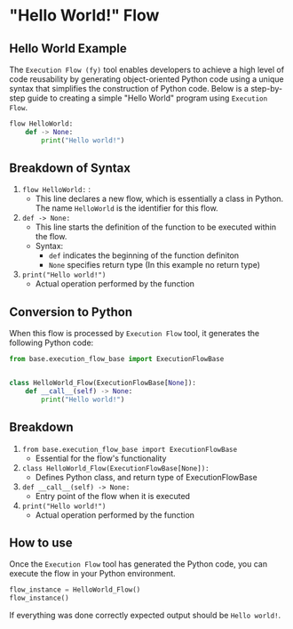 # "Hello World!" Flow

## Hello World Example

The `Execution Flow (fy)` tool enables developers to achieve a high level of code reusability by generating object-oriented Python code using a unique 
syntax that simplifies the construction of Python code. Below is a step-by-step guide to creating a simple "Hello World"
program using `Execution Flow`.

```py linenums="1"
flow HelloWorld:
    def -> None:
        print("Hello world!")

```

##  Breakdown of Syntax
1. `flow HelloWorld:` :
    - This line declares a new flow, which is essentially a class in Python. The name `HelloWorld` is the identifier for 
         this flow.
2. `def -> None:`
    - This line starts the definition of the function to be executed within the flow.
    - Syntax: 
        - `def` indicates the beginning of the function definiton
        - `None` specifies return type (In this example no return type)
3. `print("Hello world!")`
    - Actual operation performed by the function

## Conversion to Python
When this flow is processed by `Execution Flow` tool, it generates the following Python code:

```py hl_lines="1 4" linenums="1"
from base.execution_flow_base import ExecutionFlowBase


class HelloWorld_Flow(ExecutionFlowBase[None]):
    def __call__(self) -> None:
        print("Hello world!")

```

## Breakdown
1. `from base.execution_flow_base import ExecutionFlowBase`
   - Essential for the flow's functionality
2. `class HelloWorld_Flow(ExecutionFlowBase[None]):`
   - Defines Python class, and return type of ExecutionFlowBase
3. `def __call__(self) -> None:`
   - Entry point of the flow when it is executed
4. `print("Hello world!")`
   - Actual operation performed by the function

## How to use
Once the `Execution Flow` tool has generated the Python code, you can execute the flow in your Python environment.

```py
flow_instance = HelloWorld_Flow()
flow_instance()
```

If everything was done correctly expected output should be `Hello world!`.